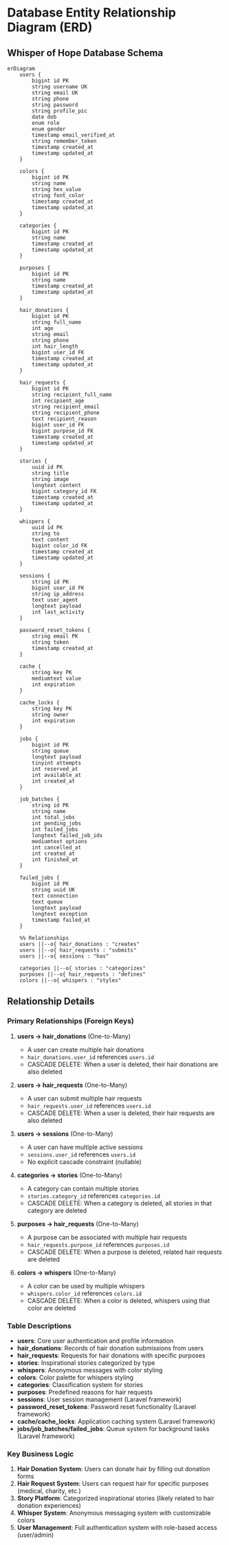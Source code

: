 # Database Entity Relationship Diagram (ERD)

## Whisper of Hope Database Schema

```mermaid
erDiagram
    users {
        bigint id PK
        string username UK
        string email UK
        string phone
        string password
        string profile_pic
        date dob
        enum role
        enum gender
        timestamp email_verified_at
        string remember_token
        timestamp created_at
        timestamp updated_at
    }

    colors {
        bigint id PK
        string name
        string hex_value
        string font_color
        timestamp created_at
        timestamp updated_at
    }

    categories {
        bigint id PK
        string name
        timestamp created_at
        timestamp updated_at
    }

    purposes {
        bigint id PK
        string name
        timestamp created_at
        timestamp updated_at
    }

    hair_donations {
        bigint id PK
        string full_name
        int age
        string email
        string phone
        int hair_length
        bigint user_id FK
        timestamp created_at
        timestamp updated_at
    }

    hair_requests {
        bigint id PK
        string recipient_full_name
        int recipient_age
        string recipient_email
        string recipient_phone
        text recipient_reason
        bigint user_id FK
        bigint purpose_id FK
        timestamp created_at
        timestamp updated_at
    }

    stories {
        uuid id PK
        string title
        string image
        longtext content
        bigint category_id FK
        timestamp created_at
        timestamp updated_at
    }

    whispers {
        uuid id PK
        string to
        text content
        bigint color_id FK
        timestamp created_at
        timestamp updated_at
    }

    sessions {
        string id PK
        bigint user_id FK
        string ip_address
        text user_agent
        longtext payload
        int last_activity
    }

    password_reset_tokens {
        string email PK
        string token
        timestamp created_at
    }

    cache {
        string key PK
        mediumtext value
        int expiration
    }

    cache_locks {
        string key PK
        string owner
        int expiration
    }

    jobs {
        bigint id PK
        string queue
        longtext payload
        tinyint attempts
        int reserved_at
        int available_at
        int created_at
    }

    job_batches {
        string id PK
        string name
        int total_jobs
        int pending_jobs
        int failed_jobs
        longtext failed_job_ids
        mediumtext options
        int cancelled_at
        int created_at
        int finished_at
    }

    failed_jobs {
        bigint id PK
        string uuid UK
        text connection
        text queue
        longtext payload
        longtext exception
        timestamp failed_at
    }

    %% Relationships
    users ||--o{ hair_donations : "creates"
    users ||--o{ hair_requests : "submits"
    users ||--o{ sessions : "has"
    
    categories ||--o{ stories : "categorizes"
    purposes ||--o{ hair_requests : "defines"
    colors ||--o{ whispers : "styles"
```

## Relationship Details

### Primary Relationships (Foreign Keys)

1. **users → hair_donations** (One-to-Many)
   - A user can create multiple hair donations
   - `hair_donations.user_id` references `users.id`
   - CASCADE DELETE: When a user is deleted, their hair donations are also deleted

2. **users → hair_requests** (One-to-Many)
   - A user can submit multiple hair requests
   - `hair_requests.user_id` references `users.id`
   - CASCADE DELETE: When a user is deleted, their hair requests are also deleted

3. **users → sessions** (One-to-Many)
   - A user can have multiple active sessions
   - `sessions.user_id` references `users.id`
   - No explicit cascade constraint (nullable)

4. **categories → stories** (One-to-Many)
   - A category can contain multiple stories
   - `stories.category_id` references `categories.id`
   - CASCADE DELETE: When a category is deleted, all stories in that category are deleted

5. **purposes → hair_requests** (One-to-Many)
   - A purpose can be associated with multiple hair requests
   - `hair_requests.purpose_id` references `purposes.id`
   - CASCADE DELETE: When a purpose is deleted, related hair requests are deleted

6. **colors → whispers** (One-to-Many)
   - A color can be used by multiple whispers
   - `whispers.color_id` references `colors.id`
   - CASCADE DELETE: When a color is deleted, whispers using that color are deleted

### Table Descriptions

- **users**: Core user authentication and profile information
- **hair_donations**: Records of hair donation submissions from users
- **hair_requests**: Requests for hair donations with specific purposes
- **stories**: Inspirational stories categorized by type
- **whispers**: Anonymous messages with color styling
- **colors**: Color palette for whispers styling
- **categories**: Classification system for stories
- **purposes**: Predefined reasons for hair requests
- **sessions**: User session management (Laravel framework)
- **password_reset_tokens**: Password reset functionality (Laravel framework)
- **cache/cache_locks**: Application caching system (Laravel framework)
- **jobs/job_batches/failed_jobs**: Queue system for background tasks (Laravel framework)

### Key Business Logic

1. **Hair Donation System**: Users can donate hair by filling out donation forms
2. **Hair Request System**: Users can request hair for specific purposes (medical, charity, etc.)
3. **Story Platform**: Categorized inspirational stories (likely related to hair donation experiences)
4. **Whisper System**: Anonymous messaging system with customizable colors
5. **User Management**: Full authentication system with role-based access (user/admin)

